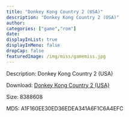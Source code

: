 ```yaml
---
title: "Donkey Kong Country 2 (USA)"
description: "Donkey Kong Country 2 (USA)"
author: 
categories: ["game","rom"]
date: 
displayInList: true
displayInMenu: false
dropCap: false
featuredImage: /img/miss/gamemiss.jpg
---
```


Description: Donkey Kong Country 2 (USA)

Download: <a style="text-decoration:underline;" href="https://mega.nz/#!jbZWkCYY!_BBEMxQyr5HIKOlV41tBbJ5MBUkGIHSo8ShuvIm_B-w" target = "_blank" rel = "nofollow" > Donkey Kong Country 2 (USA)</a>

Size: 8388608

MD5: A1F160EE30ED36EDEA341A6F1C6A4EFC

